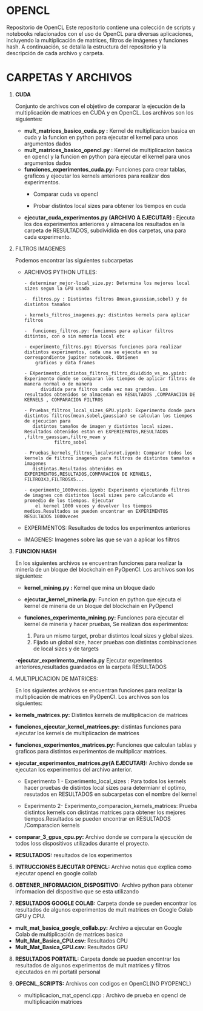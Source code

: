 # OPENCL

Repositorio de OpenCL
Este repositorio contiene una colección de scripts y notebooks relacionados con el uso de OpenCL para diversas aplicaciones, incluyendo la multiplicación de matrices, filtros de imágenes y funciones hash. A continuación, se detalla la estructura del repositorio y la descripción de cada archivo y carpeta.

# CARPETAS Y ARCHIVOS

1. **CUDA**
   
    Conjunto de archivos con el objetivo de comparar la ejecución de la multiplicación de matrices en CUDA y en OpenCL. Los archivos son los siguientes:
   - **mult_matrices_basico_cuda.py :** Kernel de multiplicacion basica en cuda y la funcion en python para ejecutar el kernel para unos argumentos dados
   - **mult_matrices_basico_opencl.py :** Kernel de multiplicacion basica en opencl y la funcion en python para ejecutar el kernel para unos argumentos dados
   - **funciones_experimentos_cuda.py:** Funciones para crear tablas, graficos y ejecutar los kernels anteriores para realizar dos experimentos.
     - Comparar cuda vs opencl
     
     - Probar distintos local sizes para obtener los tiempos en cuda
   - **ejecutar_cuda_experimentos.py (ARCHIVO A EJECUTAR) :** Ejecuta los dos experimentos anteriores y almacena los resultados en la carpeta de RESULTADOS, 
         subdividida en dos carpetas, una para cada experimento. 

3. FILTROS IMAGENES

      Podemos encontrar las siguientes subcarpetas

      - ARCHIVOS PYTHON UTILES:
     
            - determinar_mejor-local_size.py: Determina los mejores local sizes segun la GPU usada
        
            -  filtros.py : Distintos filtros 8mean,gaussian,sobel) y de distintos tamaños
        
            - kernels_filtros_imagenes.py: distintos kernels para aplicar filtros
        
            -  funciones_filtros.py: funciones para aplicar filtros ditintos, con o sin memoria local etc
        
            - experimento_filtros.py: Diversas funciones para realizar distintos experimentos, cada una se ejecuta en su correspondiente jupiter notebook. Obtienen 
                graficos y data frames

            - EXperimento_distintos_filtros_filtro_dividido_vs_no.ypinb: Experimento donde se comparan los tiempos de aplicar filtros de manera normal o de manera 
                  dividida para filtros cada vez mas grandes. Los resultados obtenidos se almacenan en RESULTADOS ,COMPARACION DE KERNELS , COMPARACION FILTROS

            - Pruebas_filtros_local_sizes_GPU.yipnb: Experimento donde para distintos filtros(mean,sobel,gaussian) se calculan los tiempos de ejecucion para 
               distintos tamaños de imagen y distintos local sizes. Resultados obtenidos estan en EXPERIEMNTOS,RESULTADOS ,filtro_gaussian,filtro_mean y 
                       filtro_sobel

            - Pruebas_kernels_filtros_localvsnot.iypnb: Comparar todos los kernels de filtros imagenes para filtros de distintos tamaños e imagenes 
               distintas.Resultados obtenidos en EXPERIMENTOS,RESULTADOS,COMPARACION DE KERNELS, FILTRO3X3,FILTRO5X5...
        
            - experimento_1000veces.ipynb: Experimento ejecutando filtros de imagnes con distintos local sizes pero calculando el promedio de los tiempos. Ejecutar 
                el kernel 1000 veces y devolver los tiempos medios.Resultados se pueden encontrar en EXPERIMENTOS RESULTADOS 1000veces

      - EXPERIMENTOS: Resultados de todos los experimentos anteriores
      - IMAGENES: Imagenes sobre las que se van a aplicar los filtros

  3. **FUNCION HASH**
     
     En los siguientes archivos se encuentran funciones para realizar la minería de un bloque del blockchain en PyOpenCl. Los archivos son los siguientes:
     
        - **kernel_mining.py :** Kernel que mina un bloque dado
          
        - **ejecutar_kernel_mineria.py:** Funcion en python que ejecuta el kernel de mineria de un bloque del blockchain en PyOpencl
          
        - **funciones_experimento_mining.py:** Funciones para ejecutar el kernel de mineria y hacer pruebas, Se realizan dos experimentos:
             1. Para un mismo target, probar distintos lcoal sizes y global sizes. 
             2. Fijado un global size, hacer pruebas con distintas combinaciones de local sizes y de targets
                
        -**ejecutar_experimento_mineria.py** Ejecutar experimentos anteriores,resultados guardados en la carpeta RESULTADOS

4. MULTIPLICACION DE MATRICES:
   
   En los siguientes archivos se encuentran funciones para realizar la multiplicación de matrices en PyOpenCl. Los archivos son los siguientes:

  
  - **kernels_matrices.py:** Distintos kernels de multiplicacion de matrices
     
  - **funciones_ejecutar_kernel_matrices.py:** distintas funciones para ejecutar los kernels de multiplicacion de matrices
     
  - **funciones_experimentos_matrices.py:** Funciones que calculan tablas y graficos para distintos experimentos de multiplicar matrices.

  - **ejecutar_experimentos_matrices.py(A EJECUTAR):**  Archivo donde se ejecutan los experimentos del archivo anterior. 
      
      - Experimento 1 - Experimento_local_sizes : Para todos los kernels hacer pruebas de distintos local sizes para determianr el optimo, resutados en RESULTADOS en 
               subcarpetas con el nombre del kernel

      - Experimento 2- Experimento_comparacion_kernels_matrices: Prueba distintos kernels con distintas matrices para obtener los mejores tiempos.Resultados se pueden 
                  encontrar en RESULTADOS /Comparacion kernels

  - **comparar_3_gpus_cpu.py:** Archivo donde se compara la ejecución de todos loss dispositivos utilizados durante el proyecto.
          
  - **RESULTADOS:** resultados de los experimentos

5. **INTRUCCIONES EJECUTAR OPENCL:**  Archivo notas que explica como ejecutar opencl en google collab

6. **OBTENER_INFORMACION_DISPOSITIVO:** Archivo python para obtener informacion del dispositivo que se esta utilizando

7. **RESULTADOS GOOGLE COLAB:** Carpeta donde se pueden encontrar los resultados de algunos experimentos de mult matrices en Google Colab GPU y CPU.
  - **mult_mat_basica_google_collab.py:** Archivo  a ejecutar en Google Colab de multiplicación de matrices basica
  - **Mult_Mat_Basica_CPU.csv:** Resultados CPU
  - **Mult_Mat_Basica_GPU.csv:** Resultados GPU
  
8. **RESULTADOS PORTATIL:** Carpeta donde se pueden encontrar los resultados de algunos experimentos de mult matrices y filtros ejecutados en mi portatil personal

9. **OPECNL_SCRIPTS:** Archivos con codigos en OpenCL(NO PYOPENCL)
    - multiplicacion_mat_opencl.cpp : Archivo de prueba en opencl de multiplicación matrices
      
      
